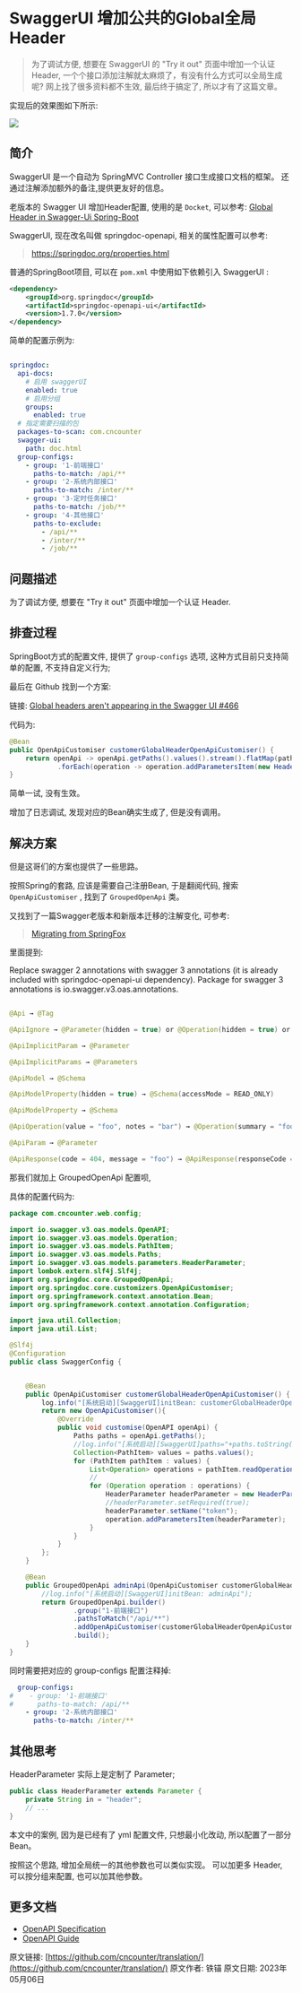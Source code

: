 # SwaggerUI 增加公共的Global全局Header

> 为了调试方便, 想要在 SwaggerUI 的 "Try it out" 页面中增加一个认证 Header, 一个个接口添加注解就太麻烦了，有没有什么方式可以全局生成呢? 网上找了很多资料都不生效, 最后终于搞定了, 所以才有了这篇文章。

实现后的效果图如下所示:

![](demo.png)

## 简介

SwaggerUI 是一个自动为 SpringMVC Controller 接口生成接口文档的框架。 还通过注解添加额外的备注,提供更友好的信息。 

老版本的 Swagger UI 增加Header配置, 使用的是 `Docket`, 可以参考: [Global Header in Swagger-Ui Spring-Boot](https://dev.to/s2agrahari/global-header-in-swagger-ui-spring-boot-5188)

SwaggerUI, 现在改名叫做 springdoc-openapi, 相关的属性配置可以参考:

> https://springdoc.org/properties.html


普通的SpringBoot项目, 可以在 `pom.xml` 中使用如下依赖引入 SwaggerUI :


```xml
<dependency>
    <groupId>org.springdoc</groupId>
    <artifactId>springdoc-openapi-ui</artifactId>
    <version>1.7.0</version>
</dependency>
```


简单的配置示例为:

```yml

springdoc:
  api-docs:
    # 启用 swaggerUI
    enabled: true   
    # 启用分组
    groups:
      enabled: true 
  # 指定需要扫描的包
  packages-to-scan: com.cncounter 
  swagger-ui:
    path: doc.html
  group-configs:
    - group: '1-前端接口'
      paths-to-match: /api/**
    - group: '2-系统内部接口'
      paths-to-match: /inter/**
    - group: '3-定时任务接口'
      paths-to-match: /job/**
    - group: '4-其他接口'
      paths-to-exclude:
        - /api/**
        - /inter/**
        - /job/**

```

## 问题描述

为了调试方便, 想要在 "Try it out" 页面中增加一个认证 Header. 


## 排查过程

SpringBoot方式的配置文件, 提供了 `group-configs` 选项,  这种方式目前只支持简单的配置, 不支持自定义行为;



最后在 Github 找到一个方案: 

链接: [Global headers aren't appearing in the Swagger UI #466](https://github.com/springdoc/springdoc-openapi/issues/466)

代码为:


```java
@Bean
public OpenApiCustomiser customerGlobalHeaderOpenApiCustomiser() {
	return openApi -> openApi.getPaths().values().stream().flatMap(pathItem -> pathItem.readOperations().stream())
			.forEach(operation -> operation.addParametersItem(new HeaderParameter().$ref("#/components/headers/Version")));
}
```

简单一试, 没有生效。 

增加了日志调试, 发现对应的Bean确实生成了,  但是没有调用。

## 解决方案

但是这哥们的方案也提供了一些思路。

按照Spring的套路, 应该是需要自己注册Bean, 于是翻阅代码, 搜索 `OpenApiCustomiser` , 找到了 `GroupedOpenApi` 类。


又找到了一篇Swagger老版本和新版本迁移的注解变化, 可参考:

> [Migrating from SpringFox](https://springdoc.org/migrating-from-springfox.html)


里面提到:


Replace swagger 2 annotations with swagger 3 annotations (it is already included with springdoc-openapi-ui dependency). Package for swagger 3 annotations is io.swagger.v3.oas.annotations.

```java

@Api → @Tag

@ApiIgnore → @Parameter(hidden = true) or @Operation(hidden = true) or @Hidden

@ApiImplicitParam → @Parameter

@ApiImplicitParams → @Parameters

@ApiModel → @Schema

@ApiModelProperty(hidden = true) → @Schema(accessMode = READ_ONLY)

@ApiModelProperty → @Schema

@ApiOperation(value = "foo", notes = "bar") → @Operation(summary = "foo", description = "bar")

@ApiParam → @Parameter

@ApiResponse(code = 404, message = "foo") → @ApiResponse(responseCode = "404", description = "foo")

```



那我们就加上 GroupedOpenApi 配置呗, 

具体的配置代码为:

```java
package com.cncounter.web.config;

import io.swagger.v3.oas.models.OpenAPI;
import io.swagger.v3.oas.models.Operation;
import io.swagger.v3.oas.models.PathItem;
import io.swagger.v3.oas.models.Paths;
import io.swagger.v3.oas.models.parameters.HeaderParameter;
import lombok.extern.slf4j.Slf4j;
import org.springdoc.core.GroupedOpenApi;
import org.springdoc.core.customizers.OpenApiCustomiser;
import org.springframework.context.annotation.Bean;
import org.springframework.context.annotation.Configuration;

import java.util.Collection;
import java.util.List;

@Slf4j
@Configuration
public class SwaggerConfig {


    @Bean
    public OpenApiCustomiser customerGlobalHeaderOpenApiCustomiser() {
        log.info("[系统启动][SwaggerUI]initBean: customerGlobalHeaderOpenApiCustomiser");
        return new OpenApiCustomiser(){
            @Override
            public void customise(OpenAPI openApi) {
                Paths paths = openApi.getPaths();
                //log.info("[系统启动][SwaggerUI]paths="+paths.toString());
                Collection<PathItem> values = paths.values();
                for (PathItem pathItem : values) {
                    List<Operation> operations = pathItem.readOperations();
                    //
                    for (Operation operation : operations) {
                        HeaderParameter headerParameter = new HeaderParameter();
                        //headerParameter.setRequired(true);
                        headerParameter.setName("token");
                        operation.addParametersItem(headerParameter);
                    }
                }
            }
        };
    }

    @Bean
    public GroupedOpenApi adminApi(OpenApiCustomiser customerGlobalHeaderOpenApiCustomiser) {
        //log.info("[系统启动][SwaggerUI]initBean: adminApi");
        return GroupedOpenApi.builder()
                .group("1-前端接口")
                .pathsToMatch("/api/**")
                .addOpenApiCustomiser(customerGlobalHeaderOpenApiCustomiser)
                .build();
    }
}
```

同时需要把对应的 group-configs 配置注释掉:

```yml
  group-configs:
#    - group: '1-前端接口'
#      paths-to-match: /api/**
    - group: '2-系统内部接口'
      paths-to-match: /inter/**
```

## 其他思考


HeaderParameter 实际上是定制了 Parameter;

```java
public class HeaderParameter extends Parameter {
    private String in = "header";
    // ...
}
```


本文中的案例, 因为是已经有了 yml 配置文件, 只想最小化改动, 所以配置了一部分 Bean。


按照这个思路, 增加全局统一的其他参数也可以类似实现。 可以加更多 Header, 可以按分组来配置, 也可以加其他参数。


## 更多文档

- [OpenAPI Specification](https://github.com/OAI/OpenAPI-Specification/blob/3.0.1/versions/3.0.1.md)
- [OpenAPI Guide](https://swagger.io/docs/specification/about/)


原文链接: [https://github.com/cncounter/translation/](https://github.com/cncounter/translation/)
原文作者: 铁锚
原文日期: 2023年05月06日
